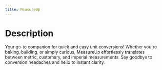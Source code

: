 ```yaml
---
title: MeasureUp
---
```


# Description
Your go-to companion for quick and easy unit conversions! Whether you're baking, building, or simply curious, MeasureUp effortlessly translates between metric, customary, and imperial measurements. Say goodbye to conversion headaches and hello to instant clarity.

